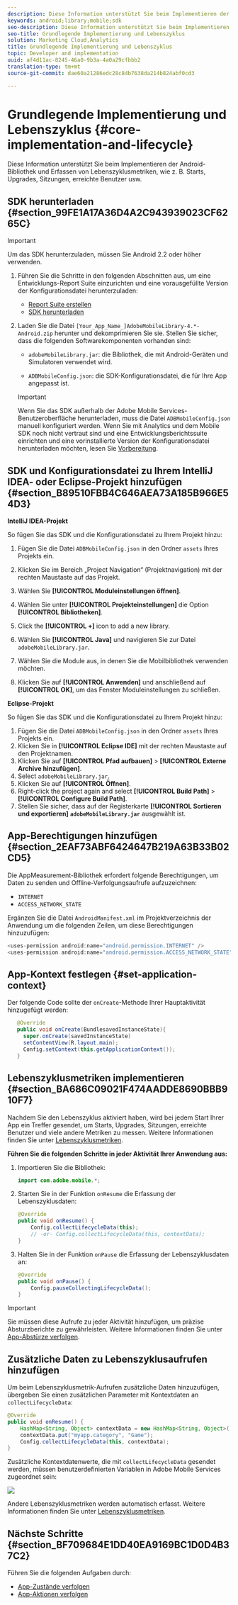 ```yaml
---
description: Diese Information unterstützt Sie beim Implementieren der Android-Bibliothek und Erfassen von Lebenszyklusmetriken, wie z. B. Starts, Upgrades, Sitzungen, erreichte Benutzer usw.
keywords: android;library;mobile;sdk
seo-description: Diese Information unterstützt Sie beim Implementieren der Android-Bibliothek und Erfassen von Lebenszyklusmetriken, wie z. B. Starts, Upgrades, Sitzungen, erreichte Benutzer usw.
seo-title: Grundlegende Implementierung und Lebenszyklus
solution: Marketing Cloud,Analytics
title: Grundlegende Implementierung und Lebenszyklus
topic: Developer and implementation
uuid: af4d11ac-8245-46a0-9b3a-4a0a29cfbbb2
translation-type: tm+mt
source-git-commit: dae60a21286edc28c84b7638da214b824abf0cd3

---
```



# Grundlegende Implementierung und Lebenszyklus {#core-implementation-and-lifecycle}

Diese Information unterstützt Sie beim Implementieren der Android-Bibliothek und Erfassen von Lebenszyklusmetriken, wie z. B. Starts, Upgrades, Sitzungen, erreichte Benutzer usw.

## SDK herunterladen {#section_99FE1A17A36D4A2C943939023CF6265C}

>[!IMPORTANT]
>
>Um das SDK herunterzuladen, müssen Sie Android 2.2 oder höher verwenden.

1. Führen Sie die Schritte in den folgenden Abschnitten aus, um eine Entwicklungs-Report Suite einzurichten und eine vorausgefüllte Version der Konfigurationsdatei herunterzuladen:

   * [Report Suite erstellen](/help/android/getting-started/requirements.md)
   * [SDK herunterladen](/help/android/getting-started/requirements.md)

1. Laden Sie die Datei `[Your_App_Name_]AdobeMobileLibrary-4.*-Android.zip` herunter und dekomprimieren Sie sie. Stellen Sie sicher, dass die folgenden Softwarekomponenten vorhanden sind:

   * `adobeMobileLibrary.jar`: die Bibliothek, die mit Android-Geräten und Simulatoren verwendet wird.

   * `ADBMobileConfig.json`: die SDK-Konfigurationsdatei, die für Ihre App angepasst ist.
   >[!IMPORTANT]
   >
   >Wenn Sie das SDK außerhalb der Adobe Mobile Services-Benutzeroberfläche herunterladen, muss die Datei `ADBMobileConfig.json` manuell konfiguriert werden. Wenn Sie mit Analytics und dem Mobile SDK noch nicht vertraut sind und eine Entwicklungsberichtssuite einrichten und eine vorinstallierte Version der Konfigurationsdatei herunterladen möchten, lesen Sie [Vorbereitung](/help/android/getting-started/requirements.md).

## SDK und Konfigurationsdatei zu Ihrem IntelliJ IDEA- oder Eclipse-Projekt hinzufügen {#section_B89510FBB4C646AEA73A185B966E54D3}

**IntelliJ IDEA-Projekt**

So fügen Sie das SDK und die Konfigurationsdatei zu Ihrem Projekt hinzu:

1. Fügen Sie die Datei `ADBMobileConfig.json` in den Ordner `assets` Ihres Projekts ein.

1. Klicken Sie im Bereich „Project Navigation“ (Projektnavigation) mit der rechten Maustaste auf das Projekt.
1. Wählen Sie **[!UICONTROL Moduleinstellungen öffnen]**.
1. Wählen Sie unter **[!UICONTROL Projekteinstellungen]** die Option **[!UICONTROL Bibliotheken]**.
1. Click the **[!UICONTROL +]** icon to add a new library.
1. Wählen Sie **[!UICONTROL Java]** und navigieren Sie zur Datei `adobeMobileLibrary.jar`.
1. Wählen Sie die Module aus, in denen Sie die Mobilbibliothek verwenden möchten.
1. Klicken Sie auf **[!UICONTROL Anwenden]** und anschließend auf **[!UICONTROL OK]**, um das Fenster Moduleinstellungen zu schließen.

**Eclipse-Projekt**

So fügen Sie das SDK und die Konfigurationsdatei zu Ihrem Projekt hinzu:

1. Fügen Sie die Datei `ADBMobileConfig.json` in den Ordner `assets` Ihres Projekts ein.
1. Klicken Sie in **[!UICONTROL Eclipse IDE]** mit der rechten Maustaste auf den Projektnamen.
1. Klicken Sie auf **[!UICONTROL Pfad aufbauen]** > **[!UICONTROL Externe Archive hinzufügen]**.
1. Select `adobeMobileLibrary.jar`.
1. Klicken Sie auf **[!UICONTROL Öffnen]**.
1. Right-click the project again and select **[!UICONTROL Build Path]** > **[!UICONTROL Configure Build Path]**.
1. Stellen Sie sicher, dass auf der Registerkarte **[!UICONTROL Sortieren und exportieren]** **`adobeMobileLibrary.jar`** ausgewählt ist.

## App-Berechtigungen hinzufügen {#section_2EAF73ABF6424647B219A63B33B02CD5}

Die AppMeasurement-Bibliothek erfordert folgende Berechtigungen, um Daten zu senden und Offline-Verfolgungsaufrufe aufzuzeichnen:

* `INTERNET`
* `ACCESS_NETWORK_STATE`

Ergänzen Sie die Datei `AndroidManifest.xml` im Projektverzeichnis der Anwendung um die folgenden Zeilen, um diese Berechtigungen hinzuzufügen:

```java
<uses-permission android:name="android.permission.INTERNET" /> 
<uses-permission android:name="android.permission.ACCESS_NETWORK_STATE" />
```

## App-Kontext festlegen {#set-application-context}

Der folgende Code sollte der `onCreate`-Methode Ihrer Hauptaktivität hinzugefügt werden:

```java
   @Override
   public void onCreate(BundlesavedInstanceState){
     super.onCreate(savedInstanceState)
     setContentView(R.layout.main);
     Config.setContext(this.getApplicationContext());
   }
```

## Lebenszyklusmetriken implementieren {#section_BA686C09021F474AADDE8690BBB910F7}

Nachdem Sie den Lebenszyklus aktiviert haben, wird bei jedem Start Ihrer App ein Treffer gesendet, um Starts, Upgrades, Sitzungen, erreichte Benutzer und viele andere Metriken zu messen. Weitere Informationen finden Sie unter [Lebenszyklusmetriken](/help/android/metrics.md).

**Führen Sie die folgenden Schritte in jeder Aktivität Ihrer Anwendung aus:**

1. Importieren Sie die Bibliothek:

   ```java
   import com.adobe.mobile.*;
   ```

1. Starten Sie in der Funktion `onResume` die Erfassung der Lebenszyklusdaten:

   ```java
   @Override 
   public void onResume() { 
       Config.collectLifecycleData(this); 
       // -or- Config.collectLifecycleData(this, contextData); 
   }
   ```

1. Halten Sie in der Funktion `onPause` die Erfassung der Lebenszyklusdaten an:

   ```java
   @Override 
   public void onPause() { 
       Config.pauseCollectingLifecycleData(); 
   }
   ```

>[!IMPORTANT]
>
>Sie müssen diese Aufrufe zu jeder Aktivität hinzufügen, um präzise Absturzberichte zu gewährleisten. Weitere Informationen finden Sie unter [App-Abstürze verfolgen](/help/android/analytics-main/crashes.md).

## Zusätzliche Daten zu Lebenszyklusaufrufen hinzufügen

Um beim Lebenszyklusmetrik-Aufrufen zusätzliche Daten hinzuzufügen, übergeben Sie einen zusätzlichen Parameter mit Kontextdaten an `collectLifecycleData`:

```java
@Override 
public void onResume() {
    HashMap<String, Object> contextData = new HashMap<String, Object>(); 
    contextData.put("myapp.category", "Game"); 
    Config.collectLifecycleData(this, contextData); 
}
```

Zusätzliche Kontextdatenwerte, die mit `collectLifecycleData` gesendet werden, müssen benutzerdefinierten Variablen in Adobe Mobile Services zugeordnet sein:

![](assets/map-variable-lifecycle.png)

Andere Lebenszyklusmetriken werden automatisch erfasst. Weitere Informationen finden Sie unter [Lebenszyklusmetriken](/help/android/metrics.md).

## Nächste Schritte {#section_BF709684E1DD40EA9169BC1D0D4B37C2}

Führen Sie die folgenden Aufgaben durch:

* [App-Zustände verfolgen](/help/android/analytics-main/states.md)
* [App-Aktionen verfolgen](/help/android/analytics-main/actions.md)

